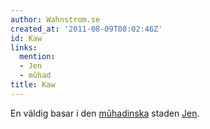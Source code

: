 ```yaml
---
author: Wahnstrom.se
created_at: '2011-08-09T08:02:46Z'
id: Kaw
links:
  mention:
  - Jen
  - mûhad
title: Kaw
---
```


En väldig basar i den [mûhadinska] staden [Jen].

  [mûhadinska]: mûhad
  [Jen]: Jen